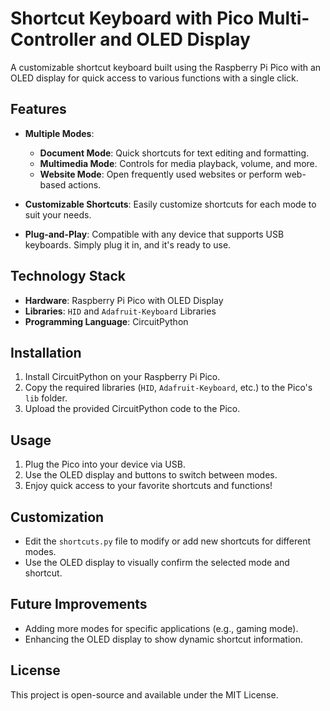 # Shortcut Keyboard with Pico Multi-Controller and OLED Display

A customizable shortcut keyboard built using the Raspberry Pi Pico with an OLED display for quick access to various functions with a single click.

## Features

- **Multiple Modes**:
  - **Document Mode**: Quick shortcuts for text editing and formatting.
  - **Multimedia Mode**: Controls for media playback, volume, and more.
  - **Website Mode**: Open frequently used websites or perform web-based actions.
  
- **Customizable Shortcuts**: Easily customize shortcuts for each mode to suit your needs.

- **Plug-and-Play**: Compatible with any device that supports USB keyboards. Simply plug it in, and it's ready to use.

## Technology Stack

- **Hardware**: Raspberry Pi Pico with OLED Display
- **Libraries**: `HID` and `Adafruit-Keyboard` Libraries
- **Programming Language**: CircuitPython

## Installation

1. Install CircuitPython on your Raspberry Pi Pico.
2. Copy the required libraries (`HID`, `Adafruit-Keyboard`, etc.) to the Pico's `lib` folder.
3. Upload the provided CircuitPython code to the Pico.

## Usage

1. Plug the Pico into your device via USB.
2. Use the OLED display and buttons to switch between modes.
3. Enjoy quick access to your favorite shortcuts and functions!

## Customization

- Edit the `shortcuts.py` file to modify or add new shortcuts for different modes.
- Use the OLED display to visually confirm the selected mode and shortcut.

## Future Improvements

- Adding more modes for specific applications (e.g., gaming mode).
- Enhancing the OLED display to show dynamic shortcut information.

## License

This project is open-source and available under the MIT License.
